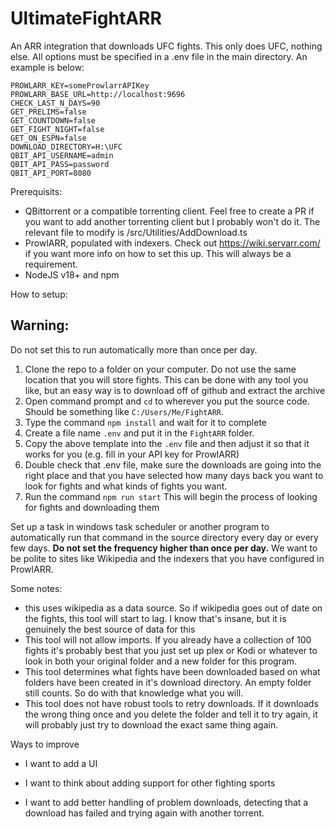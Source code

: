 # UltimateFightARR

An ARR integration that downloads UFC fights. This only does UFC, nothing else. All options
must be specified in a .env file in the main directory. An example is below:

```env
PROWLARR_KEY=someProwlarrAPIKey
PROWLARR_BASE_URL=http://localhost:9696
CHECK_LAST_N_DAYS=90
GET_PRELIMS=false
GET_COUNTDOWN=false
GET_FIGHT_NIGHT=false
GET_ON_ESPN=false
DOWNLOAD_DIRECTORY=H:\UFC
QBIT_API_USERNAME=admin
QBIT_API_PASS=password
QBIT_API_PORT=8080
```

Prerequisits:

 - QBittorrent or a compatible torrenting client. Feel free to create a PR if you
want to add another torrenting client but I probably won't do it. The relevant file
to modify is /src/Utilities/AddDownload.ts
 - ProwlARR, populated with indexers. Check out https://wiki.servarr.com/ if you want more
info on how to set this up. This will always be a requirement.
 - NodeJS v18+ and npm

How to setup:


## Warning:

Do not set this to run automatically more than once per day. 

1) Clone the repo to a folder on your computer. Do not use the same location that you will store fights.
This can be done with any tool you like, but an easy way is to download off of github and extract the archive
2) Open command prompt and `cd` to wherever you put the source code. Should be something like
`C:/Users/Me/FightARR`.
3) Type the command `npm install` and wait for it to complete
4) Create a file name `.env` and put it in the `FightARR` folder.
5) Copy the above template into the `.env` file and then adjust it so that it 
works for you (e.g. fill in your API key for ProwlARR)
6) Double check that .env file, make sure the downloads are going into the right place
and that you have selected how many days back you want to look for fights and what kinds
of fights you want.
7) Run the command `npm run start` This will begin the process of looking for fights and downloading them

Set up a task in windows task scheduler or another program to automatically run that command
in the source directory every day or every few days. **Do not set the frequency higher than once per day.** 
We want to be polite to sites like Wikipedia and the indexers that you have configured in ProwlARR. 

Some notes:

 - this uses wikipedia as a data source. So if wikipedia goes out of date on the fights,
this tool will start to lag. I know that's insane, but it is genuinely the best source of data for this
 - This tool will not allow imports. If you already have a collection of 100 fights it's probably best that you
just set up plex or Kodi or whatever to look in both your original folder and a new folder for this program.
 - This tool determines what fights have been downloaded based on what folders have been created in it's download
directory. An empty folder still counts. So do with that knowledge what you will.
 - This tool does not have robust tools to retry downloads. If it downloads the wrong thing once and you
delete the folder and tell it to try again, it will probably just try to download the exact same thing
again.


Ways to improve

- I want to add a UI

- I want to think about adding support for other fighting sports

- I want to add better handling of problem downloads, detecting that a download has failed and trying again with 
another torrent.

